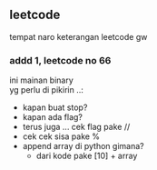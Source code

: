 ## leetcode
tempat naro keterangan leetcode gw

### addd 1, leetcode no 66
ini mainan binary   
yg perlu di pikirin ..:
- kapan buat stop?
- kapan ada flag?
- terus juga ... cek flag pake //
- cek cek sisa pake %
- append array di python gimana?
    - dari kode pake [10] + array